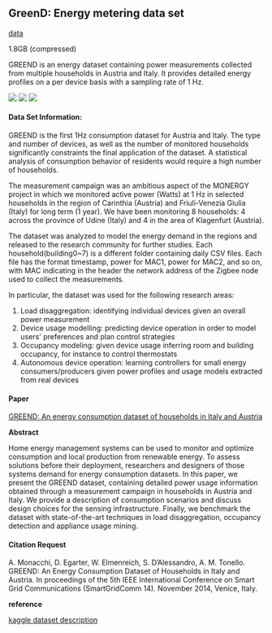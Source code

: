 ## GreenD: Energy metering data set

[data](https://sourceforge.net/projects/greend/)

1.8GB (compressed)

GREEND is an energy dataset containing power measurements collected from multiple households in Austria and Italy. It provides detailed energy profiles on a per device basis with a sampling rate of 1 Hz.

![](https://img.shields.io/badge/sector-power-skyblue.svg) ![](https://img.shields.io/badge/labeled-implicit-green.svg) ![](https://img.shields.io/badge/simulation-no-red.svg) 

#### Data Set Information:

GREEND is the first 1Hz consumption dataset for Austria and Italy. The type and number of devices, as well as the number of monitored households significantly constraints the final application of the dataset. A statistical analysis of consumption behavior of residents would require a high number of households.

The measurement campaign was an ambitious aspect of the MONERGY project in which we monitored active power (Watts) at 1 Hz in selected households in the region of Carinthia (Austria) and Friuli-Venezia Giulia (Italy) for long term (1 year). We have been monitoring 8 households: 4 across the province of Udine (Italy) and 4 in the area of Klagenfurt (Austria).

The dataset was analyzed to model the energy demand in the regions and released to the research community for further studies. Each household(building0~7) is a different folder containing daily CSV files. Each file has the format timestamp, power for MAC1, power for MAC2, and so on, with MAC indicating in the header the network address of the Zigbee node used to collect the measurements.

In particular, the dataset was used for the following research areas:

1. Load disaggregation: identifying individual devices given an overall power measurement
2. Device usage modelling: predicting device operation in order to model users' preferences and plan control strategies
3. Occupancy modeling: given device usage inferring room and building occupancy, for instance to control thermostats
4. Autonomous device operation: learning controllers for small energy consumers/producers given power profiles and usage models extracted from real devices

#### Paper

[GREEND: An energy consumption dataset of households in Italy and Austria](https://www.researchgate.net/publication/262302322_GREEND_An_energy_consumption_dataset_of_households_in_Italy_and_Austria)

**Abstract**

Home energy management systems can be used to monitor and optimize consumption and local production from renewable energy. To assess solutions before their deployment, researchers and designers of those systems demand for energy consumption datasets. In this paper, we present the GREEND dataset, containing detailed power usage information obtained through a measurement campaign in households in Austria and Italy. We provide a description of consumption scenarios and discuss design choices for the sensing infrastructure. Finally, we benchmark the dataset with state-of-the-art techniques in load disaggregation, occupancy detection and appliance usage mining.

#### Citation Request

A. Monacchi, D. Egarter, W. Elmenreich, S. D’Alessandro, A. M. Tonello. GREEND: An Energy Consumption Dataset of Households in Italy and Austria. In proceedings of the 5th IEEE International Conference on Smart Grid Communications (SmartGridComm 14). November 2014, Venice, Italy.

**reference**

[kaggle dataset description](https://www.kaggle.com/p111110/greend-energy-dataset#dataset_2014-05-15.csv)